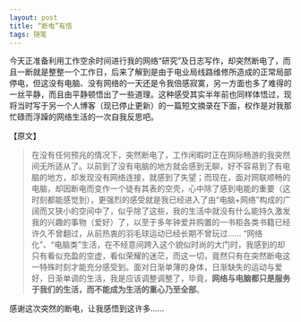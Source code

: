 ```yaml
---
layout: post
title: “断电”有悟
tags: 随笔
---
```


今天正准备利用工作空余时间进行我的网络“研究”及日志写作，却突然断电了，而且一断就是整整一个工作日，后来了解到是由于电业局线路维修所造成的正常局部停电，但这没有电脑、没有网络的一天还是令我倍感寂寞，另一方面也多了难得的一丝平静，而且由平静顿悟出了一些道理。这种感受其实半年前也同样体悟过，现将当时写于另一个人博客（现已停止更新）的一篇短文摘录在下面，权作是对我那忙碌而浮躁的网络生活的一次自我反思吧。

【原文】

> 在没有任何预兆的情况下，突然断电了，工作闲暇时正在网际畅游的我突然间无所适从了。以前到了没有电脑的地方就会感到无聊，好不容易到了有电脑的地方，却发现没有网络连接，就感到了失望；而现在，面对网联顺畅的电脑，却因断电而变作一个徒有其表的空壳，心中除了感到电能的重要（这时刻都能感觉到），更强烈的感受就是我已经进入了由“电脑+网络”构成的广阔而又狭小的空间中了，似乎除了这些，我的生活中就没有什么能持久激发我的兴趣的事物（爱好）了，以至于多年钟爱并购置的一书柜各类书籍已经许久不曾翻过，从前热衷的羽毛球运动已经长期不曾玩过…… “网络化”、“电脑类”生活，在不经意间跨入这个貌似时尚的大门时，我感到的却只有看似充盈的空虚，看似荣耀的迷茫，而这一切，竟然只有在突然断电这一特殊时刻才能充分感受到。面对日渐单薄的身体，日渐缺失的运动与爱好，日渐单调的生活，我是应该调整调整了，毕竟，**网络与电脑都只是服务于我们的生活，而不能成为生活的重心乃至全部**。

感谢这次突然的断电，让我感悟到这许多……